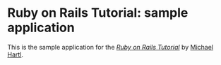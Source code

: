 # Ruby on Rails Tutorial: sample application

This is the sample application for
the [*Ruby on Rails Tutorial*](http://rails-4-0.railstutorial.org/book/static_pages#code-secret_token)
by [Michael Hartl](http://michaelhartl.com/).
